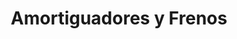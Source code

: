 ---
title: "Amortiguadores y Frenos"
url: /bogota-d-c/amortiguadores-y-frenos/
shop: reparación de automóviles
---